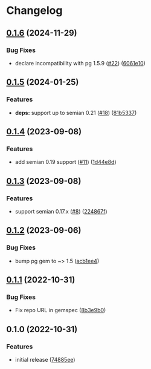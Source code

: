 # Changelog

## [0.1.6](https://github.com/mschoenlaub/semian-postgres/compare/v0.1.5...v0.1.6) (2024-11-29)


### Bug Fixes

* declare incompatibility with pg 1.5.9 ([#22](https://github.com/mschoenlaub/semian-postgres/issues/22)) ([6061e10](https://github.com/mschoenlaub/semian-postgres/commit/6061e1085d4ff3abcb06f424a29eacbaef00ec30))

## [0.1.5](https://github.com/mschoenlaub/semian-postgres/compare/v0.1.4...v0.1.5) (2024-01-25)


### Features

* **deps:** support up to semian 0.21 ([#18](https://github.com/mschoenlaub/semian-postgres/issues/18)) ([81b5337](https://github.com/mschoenlaub/semian-postgres/commit/81b5337f777852c11236390653ba54c3cf790b3e))

## [0.1.4](https://github.com/mschoenlaub/semian-postgres/compare/v0.1.3...v0.1.4) (2023-09-08)


### Features

* add semian 0.19 support ([#11](https://github.com/mschoenlaub/semian-postgres/issues/11)) ([1d44e8d](https://github.com/mschoenlaub/semian-postgres/commit/1d44e8d695b1192dcdc08953faea6bf3ac5a749e))

## [0.1.3](https://github.com/mschoenlaub/semian-postgres/compare/v0.1.2...v0.1.3) (2023-09-08)


### Features

* support semian 0.17.x ([#8](https://github.com/mschoenlaub/semian-postgres/issues/8)) ([224867f](https://github.com/mschoenlaub/semian-postgres/commit/224867febf6ce623ff186605ed47e895ced2a40b))

## [0.1.2](https://github.com/mschoenlaub/semian-postgres/compare/v0.1.1...v0.1.2) (2023-09-06)


### Bug Fixes

* bump pg gem to ~&gt; 1.5 ([acb1ee4](https://github.com/mschoenlaub/semian-postgres/commit/acb1ee4ee17cf90f91b852d67875958bf8cd5b7e))

## [0.1.1](https://github.com/mschoenlaub/semian-postgres/compare/v0.1.0...v0.1.1) (2022-10-31)


### Bug Fixes

* Fix repo URL in gemspec ([8b3e9b0](https://github.com/mschoenlaub/semian-postgres/commit/8b3e9b0aee2ef259ee2f1b0572ff5d561cf993fe))

## 0.1.0 (2022-10-31)


### Features

* initial release ([74885ee](https://github.com/mschoenlaub/semian-postgres/commit/74885ee9b96a1cb42c7dbcb63730b8a68628dd5f))
